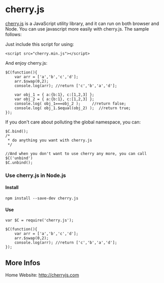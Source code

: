 cherry.js
=========

[cherry.js](http://cherryjs.com) is a JavaScript utility library, and it can run on both browser and Node. You can use javascript more easily with cherry.js. The sample follows:

Just include this script for using:

    <script src="cherry.min.js"></script>

And enjoy cherry.js:

    $C(function(){
        var arr = ['a','b','c','d'];
        arr.$swap(0,2);
        console.log(arr); //return ['c','b','a','d'];

        var obj_1 = { a:{b:1}, c:[1,2,3] };
        var obj_2 = { a:{b:1}, c:[1,2,3] };
        console.log( obj_1===obj_2 );     //return false;
        console.log( obj_1.$equal(obj_2) );  //return true;
    });

If you don't care about polluting the global namespace, you can:

    $C.bind();
    /*
     * do anything you want with cherry.js
     */

    //And when you don't want to use cherry any more, you can call $C('unbind')
    $C.unbind();

### Use cherry.js in Node.js

#### Install

    npm install --save-dev cherry.js

#### Use

    var $C = require('cherry.js');

    $C(function(){
        var arr = ['a','b','c','d'];
        arr.$swap(0,2);
        console.log(arr); //return ['c','b','a','d'];
    });

## More Infos
Home Website: http://cherryjs.com